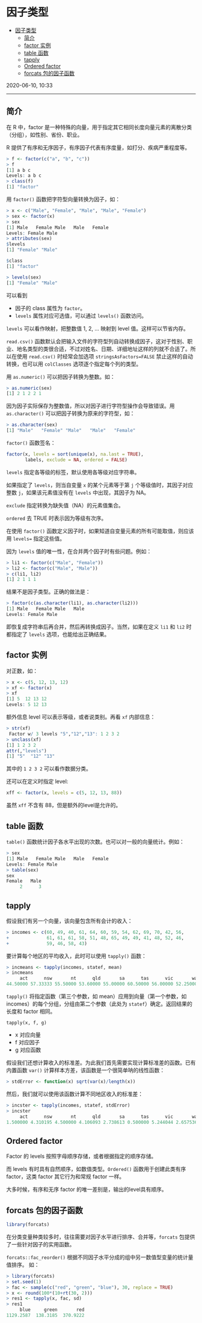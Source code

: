 # 因子类型

- [因子类型](#因子类型)
  - [简介](#简介)
  - [factor 实例](#factor-实例)
  - [table 函数](#table-函数)
  - [tapply](#tapply)
  - [Ordered factor](#ordered-factor)
  - [forcats 包的因子函数](#forcats-包的因子函数)

2020-06-10, 10:33
***

## 简介

在 R 中，factor 是一种特殊的向量，用于指定其它相同长度向量元素的离散分类（分组），如性别、省份、职业。

R 提供了有序和无序因子，有序因子代表有序度量，如打分、疾病严重程度等。

```r
> f <- factor(c("a", "b", "c"))
> f
[1] a b c
Levels: a b c
> class(f)
[1] "factor"
```

用 `factor()` 函数把字符型向量转换为因子，如：

```r
> x <- c("Male", "Female", "Male", "Male", "Female")
> sex <- factor(x)
> sex
[1] Male   Female Male   Male   Female
Levels: Female Male
> attributes(sex)
$levels
[1] "Female" "Male"  

$class
[1] "factor"

> levels(sex)
[1] "Female" "Male"  
```

可以看到

- 因子的 class 属性为 `factor`。
- `levels` 属性对应可选值，可以通过 `levels()` 函数访问。

`levels` 可以看作映射，把整数值 1, 2, ... 映射到 level 值。这样可以节省内存。

`read.csv()` 函数默认会把输入文件的字符型列自动转换成因子，这对于性别、职业、地名类型的类很合适，不过对姓名、日期、详细地址这样的列就不合适了。所以在使用 `read.csv()` 时经常会加选项 `stringsAsFactors=FALSE` 禁止这样的自动转换，也可以用 `colClasses` 选项逐个指定每个列的类型。

用 `as.numeric()` 可以把因子转换为整数。如：

```r
> as.numeric(sex)
[1] 2 1 2 2 1
```

因为因子实际保存为整数值，所以对因子进行字符型操作会导致错误。用 `as.character()` 可以把因子转换为原来的字符型，如：

```r
> as.character(sex)
[1] "Male"   "Female" "Male"   "Male"   "Female"
```

`factor()` 函数签名：

```r
factor(x, levels = sort(unique(x), na.last = TRUE),
       labels, exclude = NA, ordered = FALSE)
```

`levels` 指定各等级的标签，默认使用各等级对应字符串。

如果指定了 `levels`，则当自变量 `x` 的某个元素等于第 `j` 个等级值时，其因子对应整数 `j`，如果该元素值没有在 `levels` 中出现，其因子为 NA。

`exclude` 指定转换为缺失值（NA）的元素值集合。

`ordered` 去 TRUE 时表示因为等级有次序。

在使用 `factor()` 函数定义因子时，如果知道自变量元素的所有可能取值，则应该用 `levels=` 指定这些值。

因为 `levels` 值的唯一性，在合并两个因子时有些问题。例如：

```r
> li1 <- factor(c("Male", "Female"))
> li2 <- factor(c("Male", "Male"))
> c(li1, li2)
[1] 2 1 1 1
```

结果不是因子类型。正确的做法是：

```r
> factor(c(as.character(li1), as.character(li2)))
[1] Male   Female Male   Male  
Levels: Female Male
```

即恢复成字符串后再合并，然后再转换成因子。当然，如果在定义 `li1` 和 `li2` 时都指定了 `levels` 选项，也能给出正确结果。

## factor 实例

对正数，如：

```r
> x <- c(5, 12, 13, 12)
> xf <- factor(x)
> xf
[1] 5  12 13 12
Levels: 5 12 13
```

额外信息 level 可以表示等级，或者说类别。再看 `xf` 内部信息：

```r
> str(xf)
 Factor w/ 3 levels "5","12","13": 1 2 3 2
> unclass(xf)
[1] 1 2 3 2
attr(,"levels")
[1] "5"  "12" "13"
```

其中的 `1 2 3 2` 可以看作数据分类。

还可以在定义时指定 level:

```r
xff <- factor(x, levels = c(5, 12, 13, 88))
```

虽然 `xff` 不含有 88，但是额外的level是允许的。

## table 函数

`table()` 函数统计因子各水平出现的次数。也可以对一般的向量统计。例如：

```r
> sex
[1] Male   Female Male   Male   Female
Levels: Female Male
> table(sex)
sex
Female   Male
     2      3
```

## tapply

假设我们有另一个向量，该向量包含所有会计的收入：

```r
> incomes <- c(60, 49, 40, 61, 64, 60, 59, 54, 62, 69, 70, 42, 56,
+              61, 61, 61, 58, 51, 48, 65, 49, 49, 41, 48, 52, 46,
+              59, 46, 58, 43)
```

要计算每个地区的平均收入，此时可以使用 `tapply()` 函数：

```r
> incmeans <- tapply(incomes, statef, mean)
> incmeans
     act      nsw       nt      qld       sa      tas      vic       wa
44.50000 57.33333 55.50000 53.60000 55.00000 60.50000 56.00000 52.25000
```

`tapply()` 将指定函数（第三个参数，如 mean）应用到向量（第一个参数，如 incomes）的每个分组，分组由第二个参数（此处为 `statef`）确定。返回结果的长度和 factor 相同。

`tapply(x, f, g)`

- x 对应向量
- f 对应因子
- g 对应函数

假设我们还想计算收入的标准差。为此我们首先需要实现计算标准差的函数。已有内置函数 `var()` 计算样本方差，该函数是一个很简单呐的线性函数：

```r
> stdError <- function(x) sqrt(var(x)/length(x))
```

然后，我们就可以使用该函数计算不同地区收入的标准差：

```r
> incster <- tapply(incomes, statef, stdError)
> incster
     act      nsw       nt      qld       sa      tas      vic       wa
1.500000 4.310195 4.500000 4.106093 2.738613 0.500000 5.244044 2.657536
```

## Ordered factor

Factor 的 levels 按照字母顺序存储，或者根据指定的顺序存储。

而 levels 有时具有自然顺序，如数值类型。`Ordered()` 函数用于创建此类有序 factor，这类 factor 其它行为和常规 factor 一样。

大多时候，有序和无序 factor 的唯一差别是，输出的level具有顺序。

## forcats 包的因子函数

```r
library(forcats)
```

在分类变量种类较多时，往往需要对因子水平进行排序、合并等，`forcats` 包提供了一些针对因子的实用函数。

`forcats::fac_reorder()` 根据不同因子水平分成的组中另一数值型变量的统计量值排序。 如：

```r
> library(forcats)
> set.seed(1)
> fac <- sample(c("red", "green", "blue"), 30, replace = TRUE)
> x <- round(100*(10+rt(30, 2)))
> res1 <- tapply(x, fac, sd)
> res1
     blue     green       red
1129.2587  138.3185  370.9222
```
